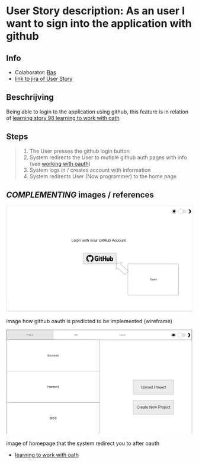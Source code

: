 # User Story description: As an user I want to sign into the application with github


## Info
* Colaborator: [Bas](https://github.com/webbasedcode/documentation/blob/main/doc/members/Bas.md)
* [link to jira of User Story](https://codelaborative.atlassian.net/browse/COD-88)


## Beschrijving 
Being able to login to the application using github, this feature is in relation of [learning story 98 learning to work with oath](https://github.com/webbasedcode/documentation/blob/main/doc/learningstories/oauth/oauth.md)


## Steps
> 1. The User presses the github login button 
> 2. System redirects the User to mutiple github auth pages with info (see [working with oauth](https://github.com/webbasedcode/documentation/blob/main/doc/learningstories/oauth/oauth.md))
> 3. System logs in / creates account with information
> 4. System redirects User (Now programmer) to the home page


## *COMPLEMENTING* images / references
![link to image of using github oauth](https://github.com/webbasedcode/documentation/blob/main/doc/wireframes/loginpage.png)

image how github oauth is predicted to be implemented (wireframe)

![link toHome page](https://github.com/webbasedcode/documentation/blob/main/doc/wireframes/projectspage.png)

image of homepage that the system redirect you to after oauth

* [learning to work with oath](https://github.com/webbasedcode/documentation/blob/main/doc/learningstories/oauth/oauth.md)


<!-- ## *EXTRA* Code
```{coding language}
{code} 
```

> voorbeeld: 
> ```js
> function onload() {
>        let user = window.location.href.replace("http://localhost:3000/login", "");
>        if (user.length > 6) {
>            store.dispatch(userToken(user.replace("?user=", "")));
>            redirect();
>        } 
>    }
> ``` -->
